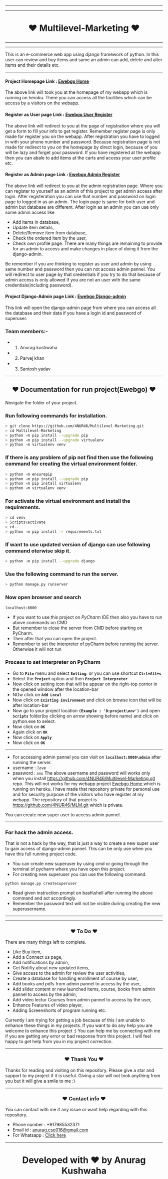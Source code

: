 _____________________________________________________________________
_____________________________________________________________________
# <p align="center" > ❤ Multilevel-Marketing ❤ </p>
_____________________________________________________________________
_____________________________________________________________________

This is an e-commerce web app using django framework of python. In this user can review and buy items and same an admin can add, delete and alter items and their details etc.
_____________________________________________________________________

#### Project Homepage Link :  <a href='https://ewebgo.herokuapp.com/'> Ewebgo Home </a>
The above link will took you at the homepage of my webapp which is running on heroku.
There you can access all the facilities which can be access by a visitors on the webapp.

#### Register as User page Link :  <a href='https://ewebgo.herokuapp.com/register'> Ewebgo User Register </a>
The above link will redirect to you at the page of registration where you will get a form to fill your info to get register.
Remember register page is only made for register you on the webapp. After registration you have to logged in with your phone number and password.
Because registration page is not made for redirect to you on the homepage by direct login, because of you will be lazy and forget your password.
If you have registered at the webapp then you can abale to add items at the carts and access your user profile etc.

#### Register as Admin page Link :  <a href='https://ewebgo.herokuapp.com/ad_reg'> Ewebgo Admin Register </a>
The above link will redirect to you at the admin registration page. Where you can register to yourself as an admin of this project to get admin access after login.
After registeration you can use that number and password on login page to logged in as an admin.
The login page is same for both user and admin but database are different.
After login as an admin you can use only some admin access like
- Add items in database,
- Update item details,
- Delete/Remove item from database,
- Check the ordered item by the user,
- Check own profile page.
There are many things are remaining to provide for an admin to access and make changes in place of doing it from the django-admin.

Be remember if you are thinking to register as user and admin by using same number and password then you can not access admin pannel.
You will redirect to user page by that credentials if you try to do that because of admin access is only allowed if you are not an user with the same credentials(including password).

#### Project Django-Admin page Link :  <a href='https://ewebgo.herokuapp.com/admin'> Ewebgo Django-admin </a>
This link will open the django-admin page from where you can access all the database and their data if you have a login id and password of superuser.


### Team members:-
- 1. Anurag kushwaha
- 2. Parvej khan
- 3. Santosh yadav
_____________________________________________________________________

## <p align="center" > ❤ Documentation for run project(Ewebgo) ❤ </p>

Nevigate the folder of your project.

### Run following commands for installation.

```bash
> git clone https://github.com/4NUR46/Multilevel-Marketing.git
> cd Multilevel-Marketing
> python -m pip install --upgrade pip
> python -m pip install --upgrade virtualenv
> python -m virtualenv venv
```
### If there is any problem of pip not find then use the following command for creating the virtual environment folder.
```bash
> python -m ensurepip
> python -m pip install --upgrade pip
> python -m pip install virtualenv
> python -m virtualenv venv
```
### For activate the virtual environment and install the requirements.
```bash
> cd venv
> Scripts\activate
> cd..
> python -m pip install -r requirements.txt
```
### If want to use updated version of django can use following command oterwise skip it.
```bash
> python -m pip install --upgrade django
```
### Use the following command to run the server.
```bash
> python manage.py runserver
```
### Now open browser and search 
```bash
localhost:8000
```

- If you want to use this project on *PyCharm* IDE then also you have to run above commands on CMD
- But remember to close the server from CMD before starting on PyCharm.
- Then after that you can open the project.
- Remember to set the interpreter of pyCharm before running the server. Otherwise it will not run

### Process to set interpreter on PyCharm
- Go to **`File`** menu and select **`Setting`**. or you can use shortcut  **`Ctrl+Alt+s`**
- Select the **`Project`** option and then  **`Project Interpreter`**
- Now click on setting icon that will be appear on the right-top cornor in the opened window after the location-bar
- NOw click on **`Add Local`**
- Now click on **`Existing Environment`** and click on browse icon that will be after location-bar
- Now go to your project location **`(Example : 'D:project\env')`** and open **`Scripts`** folder(by clicking on arrow showing before name) and click on python.exe to select.
- Now click on **`OK`**
- Again click on **`OK`**
- Now click on **`Apply`**
- Now click on **`OK`**
_____________________________________________________________________

- For accessing admin pannel you can visit on **`localhost:8000\admin`** after running the server.
- username : *`love`*
- password : *`anu`*
The above username and password will works only when you install https://github.com/4NUR46/Multilevel-Marketing.git repo.
This will not works for my webapp project <a href='https://ewebgo.herokuapp.com/'> Ewebgo Home </a> which is running on heroku.
I have made that repository private for personal use and for security purpose of the visitors who have register at my webapp.
The repository of that project is https://github.com/4NUR46/MLM.git which is private.

You can create new super user to access admin pannel.
_____________________________________________________________________
### For hack the admin access.
That is not a hack by the way, that is just a way to create a new super user to gain access of django-admin pannel.
This can be only use when you have this full running project code.
- You can create new superuser by using cmd or going through the terminal of pycharm where you have open this project.
- For creating new superuser you can use the following command.
```
python manage.py createsuperuser
```
- Read given instruction prompt on bash\shell after running the above command and act accordingly.
- Remember the password text will not be visible during creating the new superusername.
_____________________________________________________________________

<!---
->J:\Final Project> python -m pip install --upgrade pip
->J:\Final Project> python -m pip install --upgrade virtualenv
->J:\Final Project> python -m virtualenv "Name_of_previous_Environment_folder or Prsee Tab key to auto fill."
->J:\Final Project>cd environment_folder "You can use tab key to auto fill after cd"
->J:\Final Project\mainEnv> python -m pip install --upgrade django    # This is just for trying. This line has no means.
->J:\Final Project> python -m pip install --upgrade pip
->J:\Final Project\mainEnv> cd app_name				#ex. Ewebgo
->J:\Final Project\mainEnv\Ewebgo> python -m pip install --upgrade django
->J:\Final Project\mainEnv\Ewebgo>cd..
->J:\Final Project\mainEnv>Scripts\activate
->(mainEnv) J:\Final Project\mainEnv>cd Ewebgo
->(mainEnv) J:\Final Project\mainEnv\Ewebgo>python -m pip install --upgrade django
->(mainEnv) J:\Final Project\mainEnv\Ewebgo>python -m pip install --upgrade pillow
->(mainEnv) J:\Final Project\mainEnv\Ewebgo>python manage.py runserver

<!---
--->
<!---
Try your common sense to use above command. I already confused by which line I get sucess.
<!--
-->
_____________________________________________________________________
### <p align="center" >❤ To Do ❤</p> 
There are many things left to complete.
- Like Buy item,
- Add a Connect us page,
- Add notifications by admin,
- Get Notifiy about new updated items,
- Give access to the admin for review the user activities,
- Create a database for handling enrollment of course by user,
- Add books and pdfs from admin pannel to access by the user,
- Add slider content or new launched items, course, books from admin pannel to access by the admin,
- Add video lectur Courses from admin pannel to access by the user,
- Enhance Features of video player,
- Adding Screenshorts of program running etc.

Currently I am trying for getting a job because of this I am unable to enhance these things in my projects.
If you want to do any help you are welcome to enhance this project :)
You can help me by connecting with me if you are getting any error or bad response from this project. I will feel happy to get help from you in my project correction.
_____________________________________________________________________
### <p align="center" >❤ Thank You ❤</p> 
Thanks for reading and visiting on this repository.
Please give a star and support to my project if it is useful.
Giving a star will not took anything from you but it will give a smile to me :)
_____________________________________________________________________
### <p align="center" > ❤ Contact info ❤ </p> 
You can contact with me if any issue or want help regarding with this repository.
- Phone number : +917985532371 
- Email id : anurag.cse016@gmail.com
- For Whatsapp : <a href="wa.me/917985532371"> Click here </a>

_____________________________________________________________________

# <p align="center" > Developed with ❤ by Anurag Kushwaha </p>

<!---
1.Download latest version of python 3.x series.
2.Connect to internet.
3.Extract the package(final project) in a specified drive. e.g: H:\project\Ewebgo\ 
4.Open command prompt and install following packages:-
	* H:\project\Ewebgo\>python -m pip install --upgrade pip
5.After upgrade pip  use following command for run server.
	*H:\project\Ewebgo\env\speedex>python manage.py runserver
6.After run server open browser and write specified url:-
	localhost:8000/
7.Now speedex project will be open and you will be redirect to homepage.
--->
<!---
   			OR
--->
<!---
1.If any error occured during process then:
	*download pycharm (IDE)
	*open file and select the project/Myenv/Ewebgo
	*set virtual enviroment to python in project setting
	*After succesful enviroment set click on terminal and write command :-
		python manage.py runserver
2.After run server open browser and write specified url:-
	localhost:8000/
--->  











<!-- # Multilevel-Marketing
This is an e-commerce web app using python's framework django. In this user can review and buy items and same an admin can add, delete and alter items details etc.
<!--
# Project Link :  <a href='https://ewebgo.herokuapp.com/'> Ewebgo </a>
<!--
# ______ Documentation for run project(Ewebgo) ______
<!--
### Team members:-
- 1. Anurag kushwaha
- 2. Parvej khan
- 3. Santosh yadav
<!--
_____________________________________________________________________
<!--
Nevigate the folder of your project.
Run following commands for installation.
<!--
```bash
> python -m pip install --upgrade pip
> python -m pip install --upgrade virtualenv
> python -m virtualenv myenv
> cd myenv
> git clone https://github.com/4NUR46/Multilevel-Marketing.git
> Scripts\activate
> cd Multilevel-Marketing
> python -m pip install --upgrade django
> python manage.py runserver
```
### Now open browser and search 
```
loaclhost:8000
```
<!--
- If you want to use this project on *PyCharm* IDE then also you have to run above commands on CMD
- But remember to close the server from CMD before starting on PyCharm.
- Then after that you can open the project.
- Remember to set the interpreter of pyCharm before running the server. Otherwise it will not run
<!-- 
### Process to set interpreter on PyCharm
- Go to **`File`** menu and select **`Setting`**. or you can use shortcut  **`Ctrl+Alt+s`**
- Select the **`Project`** option and then  **`Project Interpreter`**
- Now click on setting icon that will be appear on the right-top cornor in the opened window after the location-bar
- NOw click on **`Add Local`**
- Now click on **`Existing Environment`** and click on browse icon that will be after location-bar
- Now go to your project location **`(Example : 'D:project\env')`** and open **`Scripts`** folder(by clicking on arrow showing before name) and click on python.exe to select.
- Now click on **`OK`**
- Again click on **`OK`**
- Now click on **`Apply`**
- Now click on **`OK`**
<!--
_____________________________________________________________________
<!--
- For accessing admin pannel you can visit on **`localhost:8000\admin`** after running the server.
- username : *`love`*
- password : *`anu`*
<!--
The above username and password will works only when you install https://github.com/4NUR46/Multilevel-Marketing.git repo.
This will not works for my deployed project which is running on heroku.

<!--
_____________________________________________________________________
<!--
- You can create new superuser by using cmd or going through that above link.
- For creating new superuser you can use the following command
```
python manage.py createsuperuser
```
--!>
<!--
- Read given instruction prompt on shell/bash after running the above command and act accordingly.
- Remember the password text will not be visible during creating the new superusername
<!--
_____________________________________________________________________




<!---
->J:\Final Project> python -m pip install --upgrade pip
->J:\Final Project> python -m pip install --upgrade virtualenv
->J:\Final Project> python -m virtualenv "Name_of_previous_Environment_folder or Prsee Tab key to auto fill."
->J:\Final Project>cd environment_folder "You can use tab key to auto fill after cd"
->J:\Final Project\mainEnv> python -m pip install --upgrade django    # This is just for trying. This line has no means.
->J:\Final Project> python -m pip install --upgrade pip
->J:\Final Project\mainEnv> cd app_name				#ex. Ewebgo
->J:\Final Project\mainEnv\Ewebgo> python -m pip install --upgrade django
->J:\Final Project\mainEnv\Ewebgo>cd..
->J:\Final Project\mainEnv>Scripts\activate
->(mainEnv) J:\Final Project\mainEnv>cd Ewebgo
->(mainEnv) J:\Final Project\mainEnv\Ewebgo>python -m pip install --upgrade django
->(mainEnv) J:\Final Project\mainEnv\Ewebgo>python -m pip install --upgrade pillow
->(mainEnv) J:\Final Project\mainEnv\Ewebgo>python manage.py runserver

<!---
--->
<!---
Try your common sense to use above command. I already confused by which line I get sucess.
<!--
-->
<!--
_____________________________________________________________________
<!--
There are many things left to complete. Like Buy item, Get Notifiy, Add video lectur Courses, Enhance Features of video player etc. If you want to do any help you are welcome to enhance this project :)
_____________________________________________________________________
Thanks for visiting on this repository.
Please give a star and support to my project if it is useful.
_____________________________________________________________________
# Contact info
- Phone number : +917985532371 
- Email id : anurag.cse016@gmail.com
- or click on <a href="wa.me/917985532371"> Contact on Whatsapp </a>
<!--
You can contact with me if any issue or want help regarding with this repo.
_____________________________________________________________________
<!--
<p align="center" > Developed with ❤ by Anurag Kushwaha
</p>
<!---
1.Download latest version of python 3.x series.
2.Connect to internet.
3.Extract the package(final project) in a specified drive. e.g: H:\project\Ewebgo\ 
4.Open command prompt and install following packages:-
	* H:\project\Ewebgo\>python -m pip install --upgrade pip
5.After upgrade pip  use following command for run server.
	*H:\project\Ewebgo\env\speedex>python manage.py runserver
6.After run server open browser and write specified url:-
	localhost:8000/
7.Now speedex project will be open and you will be redirect to homepage.
--->
<!---
   			OR
--->
<!---
1.If any error occured during process then:
	*download pycharm (IDE)
	*open file and select the project/Myenv/Ewebgo
	*set virtual enviroment to python in project setting
	*After succesful enviroment set click on terminal and write command :-
		python manage.py runserver
2.After run server open browser and write specified url:-
	localhost:8000/
--->  

